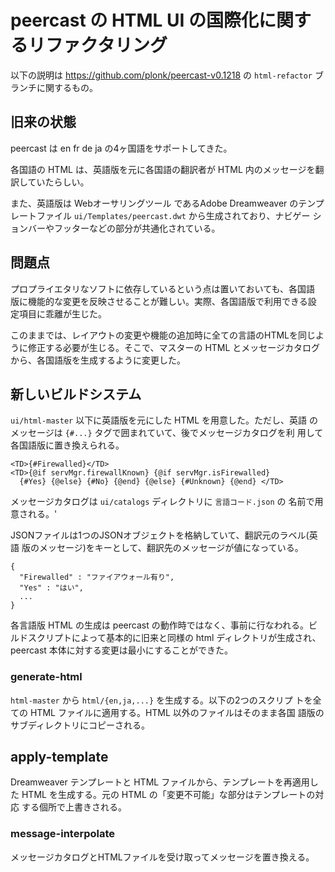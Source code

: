 # peercast の HTML UI の国際化に関するリファクタリング

以下の説明は https://github.com/plonk/peercast-v0.1218 の
`html-refactor` ブランチに関するもの。

## 旧来の状態

peercast は en fr de ja の4ヶ国語をサポートしてきた。

各国語の HTML は、英語版を元に各国語の翻訳者が HTML 内のメッセージを翻
訳していたらしい。

また、英語版は Webオーサリングツール であるAdobe Dreamweaver のテンプ
レートファイル `ui/Templates/peercast.dwt` から生成されており、ナビゲー
ションバーやフッターなどの部分が共通化されている。

## 問題点

プロプライエタリなソフトに依存しているという点は置いておいても、各国語
版に機能的な変更を反映させることが難しい。実際、各国語版で利用できる設
定項目に乖離が生じた。

このままでは、レイアウトの変更や機能の追加時に全ての言語のHTMLを同じよ
うに修正する必要が生じる。そこで、マスターの HTML とメッセージカタログ
から、各国語版を生成するように変更した。

## 新しいビルドシステム

`ui/html-master` 以下に英語版を元にした HTML を用意した。ただし、英語
のメッセージは `{#...}` タグで囲まれていて、後でメッセージカタログを利
用して各国語版に置き換えられる。

    <TD>{#Firewalled}</TD>
    <TD>{@if servMgr.firewallKnown} {@if servMgr.isFirewalled}
      {#Yes} {@else} {#No} {@end} {@else} {#Unknown} {@end} </TD>

メッセージカタログは `ui/catalogs` ディレクトリに `言語コード.json` の
名前で用意される。'

JSONファイルは1つのJSONオブジェクトを格納していて、翻訳元のラベル(英語
版のメッセージ)をキーとして、翻訳先のメッセージが値になっている。

    {
      "Firewalled" : "ファイアウォール有り",
      "Yes" : "はい",
      ...
    }

各言語版 HTML の生成は peercast の動作時ではなく、事前に行なわれる。ビ
ルドスクリプトによって基本的に旧来と同様の html ディレクトリが生成され、
peercast 本体に対する変更は最小にすることができた。

### generate-html

`html-master` から `html/{en,ja,...}` を生成する。以下の2つのスクリプ
トを全ての HTML ファイルに適用する。HTML 以外のファイルはそのまま各国
語版のサブディレクトリにコピーされる。

## apply-template

Dreamweaver テンプレートと HTML ファイルから、テンプレートを再適用した
HTML を生成する。元の HTML の「変更不可能」な部分はテンプレートの対応
する個所で上書きされる。

### message-interpolate

メッセージカタログとHTMLファイルを受け取ってメッセージを置き換える。

